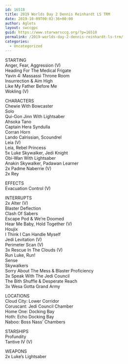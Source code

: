 ```yaml
---
id: 16518
title: 2019 Worlds Day 2 Dennis Reinhardt LS TRM
date: 2019-10-09T00:02:36+00:00
author: Aglets
layout: swccgpc
guid: https://www.starwarsccg.org/?p=16518
permalink: /2019-worlds-day-2-dennis-reinhardt-ls-trm/
categories:
  - Uncategorized
---
```

STARTING  
Anger, Fear, Aggression (V)  
Heading For The Medical Frigate  
Yavin 4: Massassi Throne Room  
Insurrection & Aim High  
Like My Father Before Me  
Wokling (V)

CHARACTERS  
Chewie With Bowcaster  
Solo  
Qui-Gon Jinn With Lightsaber  
Ahsoka Tano  
Captain Hera Syndulla  
Corran Horn  
Lando Calrissian, Scoundrel  
Leia (V)  
Leia, Rebel Princess  
5x Luke Skywalker, Jedi Knight  
Obi-Wan With Lightsaber  
Anakin Skywalker, Padawan Learner  
2x Padme Naberrie (V)  
2x Rey

EFFECTS  
Evacuation Control (V)

INTERRUPTS  
2x Alter (V)  
Blaster Deflection  
Clash Of Sabers  
Escape Pod & We’re Doomed  
Hear Me Baby, Hold Together (V)  
Houjix  
I Think I Can Handle Myself  
Jedi Levitation (V)  
Perimeter Scan (V)  
3x Rescue In The Clouds (V)  
Run Luke, Run!  
Sense  
Skywalkers  
Sorry About The Mess & Blaster Proficiency  
3x Speak With The Jedi Council  
The Bith Shuffle & Desperate Reach  
3x Wesa Gotta Grand Army

LOCATIONS  
Cloud City: Lower Corridor  
Coruscant: Jedi Council Chamber  
Home One: Docking Bay  
Hoth: Echo Docking Bay  
Naboo: Boss Nass’ Chambers

STARSHIPS  
Profundity  
Tantive IV (V)

WEAPONS  
2x Luke’s Lightsaber